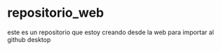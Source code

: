 # repositorio_web
este es un repositorio que estoy creando desde la web para importar al github desktop 
